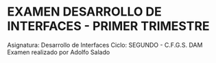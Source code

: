 # EXAMEN DESARROLLO DE INTERFACES - PRIMER TRIMESTRE
Asignatura: Desarrollo de Interfaces
Ciclo: SEGUNDO - C.F.G.S. DAM
Examen realizado por Adolfo Salado
